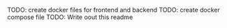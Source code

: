 TODO: create docker files for frontend and backend
TODO: create docker compose file
TODO: Write oout this readme
